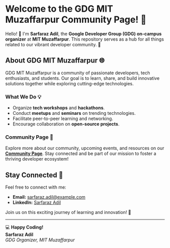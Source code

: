 # Welcome to the GDG MIT Muzaffarpur Community Page! 🎉

Hello! 👋 I'm **Sarfaraz Adil**, the **Google Developer Group (GDG) on-campus organizer** at **MIT Muzaffarpur**. This repository serves as a hub for all things related to our vibrant developer community. 🚀

## About GDG MIT Muzaffarpur 🌐

GDG MIT Muzaffarpur is a community of passionate developers, tech enthusiasts, and students. Our goal is to learn, share, and build innovative solutions together while exploring cutting-edge technologies.

### What We Do 💡
- Organize **tech workshops** and **hackathons**.
- Conduct **meetups** and **seminars** on trending technologies.
- Facilitate peer-to-peer learning and networking.
- Encourage collaboration on **open-source projects**.

### Community Page 🌟
Explore more about our community, upcoming events, and resources on our **[Community Page](https://gdg.community.dev/gdg-on-campus-muzaffarpur-institute-of-technology-muzaffarpur-india/)**. Stay connected and be part of our mission to foster a thriving developer ecosystem!

## Stay Connected 💬

Feel free to connect with me:
- **Email:** sarfaraz.adil@example.com
- **LinkedIn:** [Sarfaraz Adil](https://www.linkedin.com/in/sarfaraz-adil-46680718b/)

Join us on this exciting journey of learning and innovation! 🚀

---

💻 **Happy Coding!**  
**Sarfaraz Adil**  
_GDG Organizer, MIT Muzaffarpur_
